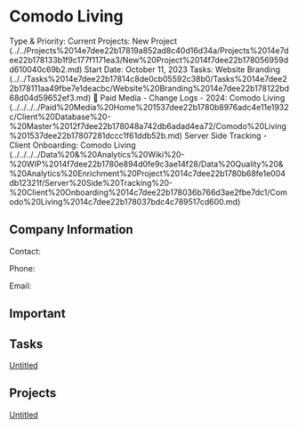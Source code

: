 # Comodo Living

Type & Priority: Current
Projects: New Project (../../Projects%2014e7dee22b17819a852ad8c40d16d34a/Projects%2014e7dee22b178133b1f9c177f1171ea3/New%20Project%2014f7dee22b178056959dd610040c69b2.md)
Start Date: October 11, 2023
Tasks: Website Branding (../../Tasks%2014e7dee22b17814c8de0cb05592c38b0/Tasks%2014e7dee22b178111aa49fbe7e1deacbc/Website%20Branding%2014e7dee22b178122bd68d04d59652ef3.md)
📝 Paid Media - Change Logs - 2024: Comodo Living (../../../../Paid%20Media%20Home%201537dee22b1780b8976adc4e11e1932c/Client%20Database%20-%20Master%2012f7dee22b178048a742db6adad4ea72/Comodo%20Living%201537dee22b17807281dccc1f61ddb52b.md)
Server Side Tracking - Client Onboarding: Comodo Living (../../../../Data%20&%20Analytics%20Wiki%20-%20WIP%2014f7dee22b1780e894d0fe9c3ae14f28/Data%20Quality%20&%20Analytics%20Enrichment%20Project%2014c7dee22b1780b68fe1e004db12321f/Server%20Side%20Tracking%20-%20Client%20Onboarding%2014c7dee22b178036b766d3ae2fbe7dc1/Comodo%20Living%2014c7dee22b178037bdc4c789517cd600.md)

## Company Information

Contact:

Phone:

Email:

## Important

## Tasks

[Untitled](Comodo%20Living%2014e7dee22b178121b899d3fd37cee6ea/Untitled%2014e7dee22b178133b0e9da4c34dae5f0.csv)

## Projects

[Untitled](Comodo%20Living%2014e7dee22b178121b899d3fd37cee6ea/Untitled%2014e7dee22b1781809af9d3d2011b4164.csv)